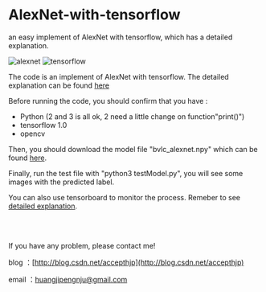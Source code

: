 # AlexNet-with-tensorflow
an easy implement of AlexNet with tensorflow, which has a detailed explanation.

![alexnet](http://img.blog.csdn.net/20170410201849346?watermark/2/text/aHR0cDovL2Jsb2cuY3Nkbi5uZXQvYWNjZXB0aGpw/font/5a6L5L2T/fontsize/400/fill/I0JBQkFCMA==/dissolve/70/gravity/Center "test image")
![tensorflow](http://img.blog.csdn.net/20170410202848000?watermark/2/text/aHR0cDovL2Jsb2cuY3Nkbi5uZXQvYWNjZXB0aGpw/font/5a6L5L2T/fontsize/400/fill/I0JBQkFCMA==/dissolve/70/gravity/Center "result")

The code is an implement of AlexNet with tensorflow. The detailed explanation can be found [here](http://blog.csdn.net/accepthjp/article/details/69999309)

Before running the code, you should confirm that you have :

- Python (2 and 3 is all ok, 2 need a little change on function"print()")
- tensorflow 1.0
- opencv

Then, you should download the model file "bvlc_alexnet.npy" which can be found [here](http://www.cs.toronto.edu/~guerzhoy/tf_alexnet/).

Finally, run the test file with "python3 testModel.py", you will see some images with the predicted label.

You can also use tensorboard to monitor the process. Remeber to see [detailed explanation](http://blog.csdn.net/accepthjp/article/details/69999309).

<br />
<br />

If you have any problem, please contact me!

blog  ：[http://blog.csdn.net/accepthjp](http://blog.csdn.net/accepthjp)

email ：huangjipengnju@gmail.com
